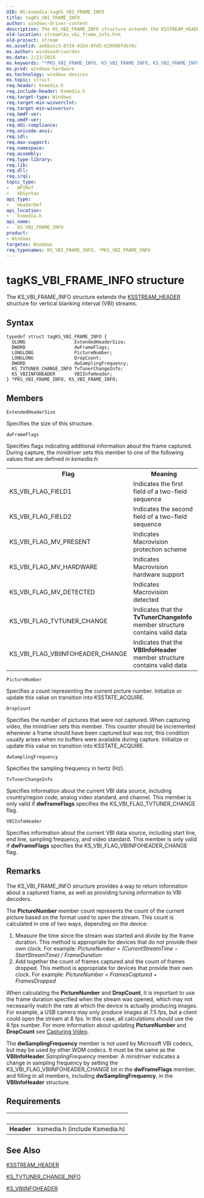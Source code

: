 ```yaml
---
UID: NS:ksmedia.tagKS_VBI_FRAME_INFO
title: tagKS_VBI_FRAME_INFO
author: windows-driver-content
description: The KS_VBI_FRAME_INFO structure extends the KSSTREAM_HEADER structure for vertical blanking interval (VBI) streams.
old-location: stream\ks_vbi_frame_info.htm
old-project: stream
ms.assetid: ae6ba1c3-0729-41bd-9fd5-62969bf4b70c
ms.author: windowsdriverdev
ms.date: 2/23/2018
ms.keywords: "*PKS_VBI_FRAME_INFO, KS_VBI_FRAME_INFO, KS_VBI_FRAME_INFO structure [Streaming Media Devices], PKS_VBI_FRAME_INFO, PKS_VBI_FRAME_INFO structure pointer [Streaming Media Devices], ksmedia/KS_VBI_FRAME_INFO, ksmedia/PKS_VBI_FRAME_INFO, stream.ks_vbi_frame_info, tagKS_VBI_FRAME_INFO, vidcapstruct_4056b888-5d3a-422b-afdb-bc686b853e8b.xml"
ms.prod: windows-hardware
ms.technology: windows-devices
ms.topic: struct
req.header: ksmedia.h
req.include-header: Ksmedia.h
req.target-type: Windows
req.target-min-winverclnt: 
req.target-min-winversvr: 
req.kmdf-ver: 
req.umdf-ver: 
req.ddi-compliance: 
req.unicode-ansi: 
req.idl: 
req.max-support: 
req.namespace: 
req.assembly: 
req.type-library: 
req.lib: 
req.dll: 
req.irql: 
topic_type:
-	APIRef
-	kbSyntax
api_type:
-	HeaderDef
api_location:
-	ksmedia.h
api_name:
-	KS_VBI_FRAME_INFO
product:
- Windows
targetos: Windows
req.typenames: KS_VBI_FRAME_INFO, *PKS_VBI_FRAME_INFO
---
```


# tagKS_VBI_FRAME_INFO structure
The KS_VBI_FRAME_INFO structure extends the <a href="https://msdn.microsoft.com/library/windows/hardware/ff567138">KSSTREAM_HEADER</a> structure for vertical blanking interval (VBI) streams.

## Syntax
```
typedef struct tagKS_VBI_FRAME_INFO {
  ULONG                  ExtendedHeaderSize;
  DWORD                  dwFrameFlags;
  LONGLONG               PictureNumber;
  LONGLONG               DropCount;
  DWORD                  dwSamplingFrequency;
  KS_TVTUNER_CHANGE_INFO TvTunerChangeInfo;
  KS_VBIINFOHEADER       VBIInfoHeader;
} *PKS_VBI_FRAME_INFO, KS_VBI_FRAME_INFO;
```

## Members


`ExtendedHeaderSize`

Specifies the size of this structure.

`dwFrameFlags`

Specifies flags indicating additional information about the frame captured. During capture, the minidriver sets this member to one of the following values that are defined in <i>ksmedia.h</i>:

<table>
<tr>
<th>Flag</th>
<th>Meaning</th>
</tr>
<tr>
<td>
KS_VBI_FLAG_FIELD1

</td>
<td>
Indicates the first field of a two-field sequence

</td>
</tr>
<tr>
<td>
KS_VBI_FLAG_FIELD2

</td>
<td>
Indicates the second field of a two-field sequence

</td>
</tr>
<tr>
<td>
KS_VBI_FLAG_MV_PRESENT

</td>
<td>
Indicates Macrovision protection scheme

</td>
</tr>
<tr>
<td>
KS_VBI_FLAG_MV_HARDWARE

</td>
<td>
Indicates Macrovision hardware support

</td>
</tr>
<tr>
<td>
KS_VBI_FLAG_MV_DETECTED

</td>
<td>
Indicates Macrovision detected

</td>
</tr>
<tr>
<td>
KS_VBI_FLAG_TVTUNER_CHANGE

</td>
<td>
Indicates that the <b>TvTunerChangeInfo</b> member structure contains valid data

</td>
</tr>
<tr>
<td>
KS_VBI_FLAG_VBIINFOHEADER_CHANGE

</td>
<td>
Indicates that the <b>VBIInfoHeader</b> member structure contains valid data

</td>
</tr>
</table>

`PictureNumber`

Specifies a count representing the current picture number. Initialize or update this value on transition into KSSTATE_ACQUIRE.

`DropCount`

Specifies the number of pictures that were not captured. When capturing video, the minidriver sets this member. This counter should be incremented whenever a frame should have been captured but was not; this condition usually arises when no buffers were available during capture. Initialize or update this value on transition into KSSTATE_ACQUIRE.

`dwSamplingFrequency`

Specifies the sampling frequency in hertz (Hz).

`TvTunerChangeInfo`

Specifies information about the current VBI data source, including country/region code, analog video standard, and channel. This member is only valid if <b>dwFrameFlags</b> specifies the KS_VBI_FLAG_TVTUNER_CHANGE flag.

`VBIInfoHeader`

Specifies information about the current VBI data source, including start line, end line, sampling frequency, and video standard. This member is only valid if <b>dwFrameFlags</b> specifies the KS_VBI_FLAG_VBIINFOHEADER_CHANGE flag.

## Remarks
The KS_VBI_FRAME_INFO structure provides a way to return information about a captured frame, as well as providing tuning information to VBI decoders.

The <b>PictureNumber</b> member count represents the count of the current picture based on the format used to open the stream. This count is calculated in one of two ways, depending on the device:

<ol>
<li>
Measure the time since the stream was started and divide by the frame duration. This method is appropriate for devices that do not provide their own clock. For example: <i>PictureNumber = (CurrentStreamTime − StartStreamTime) / FrameDuration</i>

</li>
<li>
Add together the count of frames captured and the count of frames dropped. This method is appropriate for devices that provide their own clock. For example: <i>PictureNumber = FramesCaptured + FramesDropped</i>

</li>
</ol>
When calculating the <b>PictureNumber</b> and <b>DropCount</b>, it is important to use the frame duration specified when the stream was opened, which may not necessarily match the rate at which the device is actually producing images. For example, a USB camera may only produce images at 7.5 fps, but a client could open the stream at 8 fps. In this case, all calculations should use the 8 fps number. For more information about updating <b>PictureNumber</b> and <b>DropCount</b> see <a href="https://msdn.microsoft.com/0adea8fe-1669-4daf-a858-05e014f00a72">Capturing Video</a>.

The <b>dwSamplingFrequency</b> member is not used by Microsoft VBI codecs, but may be used by other WDM codecs. It must be the same as the <b>VBIInfoHeader</b>.<i>SamplingFrequency</i> member. A minidriver indicates a change in sampling frequency by setting the KS_VBI_FLAG_VBIINFOHEADER_CHANGE bit in the <b>dwFrameFlags</b> member, and filling in all members, including <b>dwSamplingFrequency</b>, in the <b>VBIInfoHeader</b> structure.

## Requirements
| &nbsp; | &nbsp; |
| ---- |:---- |
| **Header** | ksmedia.h (include Ksmedia.h) |

## See Also

<a href="https://msdn.microsoft.com/library/windows/hardware/ff567138">KSSTREAM_HEADER</a>



<a href="https://msdn.microsoft.com/library/windows/hardware/ff567691">KS_TVTUNER_CHANGE_INFO</a>



<a href="https://msdn.microsoft.com/library/windows/hardware/ff567692">KS_VBIINFOHEADER</a>